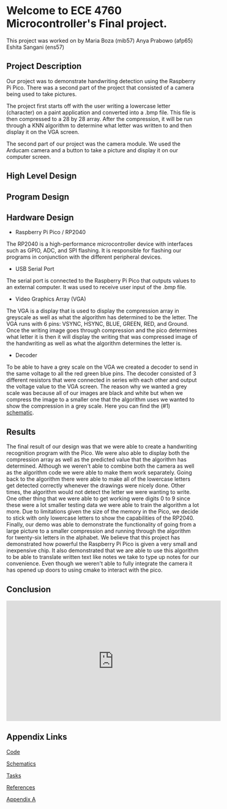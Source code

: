 # Welcome to ECE 4760 Microcontroller's Final project.

This project was worked on by Maria Boza (mib57) Anya Prabowo (afp65) Eshita Sangani (ens57)


## Project Description

Our project was to demonstrate handwriting detection using the Raspberry Pi Pico. There was a second part of the project that consisted of a camera being used to take pictures. 


The project first starts off with the user writing a lowercase letter (character) on a paint application and converted into a .bmp file. This file is then compressed to a 28 by 28 array. After the compression, it will be run through a KNN algorithm to determine what letter was written to and then display it on the VGA screen. 

The second part of our project was the camera module. We used the Arducam camera and a button to take a picture and display it on our computer screen.



## High Level Design


## Program Design


## Hardware Design
* Raspberry Pi Pico / RP2040

The RP2040 is a high-performance microcontroller device with interfaces such as GPIO, ADC, and SPI flashing. It is responsible for flashing our programs in conjunction with the different peripheral devices. 	

* USB Serial Port

The serial port is connected to the Raspberry Pi Pico that outputs values to an external computer. It was used to receive user input of the .bmp file. 

* Video Graphics Array (VGA)

The VGA is a display that is used to display the compression array in greyscale as well as what the algorithm has determined to be the letter. The VGA runs with 6 pins: VSYNC, HSYNC, BLUE, GREEN, RED, and Ground. Once the writing image goes through compression and the pico determines what letter it is then it will display the writing that was compressed image of the handwriting as well as what the algorithm determines the letter is.

* Decoder

To be able to have a grey scale on the VGA we created a decoder to send in the same voltage to all the red green blue pins. The decoder consisted of 3 different resistors that were connected in series with each other and output the voltage value to the VGA screen. The reason why we wanted a grey scale was because all of our images are black and white but when we compress the image to a smaller one that the algorithm uses we wanted to show the compression in a grey scale. Here you can find the (#1) [schematic](./schematics.md).


## Results

The final result of our design was that we were able to create a handwriting recognition program with the Pico. We were also able to display both the compression array as well as the predicted value that the algorithm has determined. Although we weren't able to combine both the camera as well as the algorithm code we were able to make them work separately. Going back to the algorithm there were able to make all of the lowercase letters get detected correctly whenever the drawings were nicely done. Other times, the algorithm would not detect the letter we were wanting to write. One other thing that we were able to get working were digits 0 to 9 since these were a lot smaller testing data we were able to train the algorithm a lot more. Due to limitations given the size of the memory in the Pico, we decide to stick with only lowercase letters to show the capabilities of the RP2040. Finally, our demo was able to demonstrate the functionality of going from a large picture to a smaller compression and running through the algorithm for twenty-six letters in the alphabet. We believe that this project has demonstrated how powerful the Raspberry Pi Pico is given a very small and inexpensive chip. It also demonstrated that we are able to use this algorithm to be able to translate written text like notes we take to type up notes for our convenience. Even though we weren't able to fully integrate the camera it has opened up doors to using cmake to interact with the pico.


## Conclusion

<iframe width="560" height="315" src="https://www.youtube.com/embed/teCES6Atgzo" title="YouTube video player" frameborder="0" allow="accelerometer; autoplay; clipboard-write; encrypted-media; gyroscope; picture-in-picture" allowfullscreen></iframe>

## Appendix Links

[Code](./code.md)

[Schematics](./schematics.md)

[Tasks](./tasks.md)

[References](./references.md)

[Appendix A](./appendixA.md)
